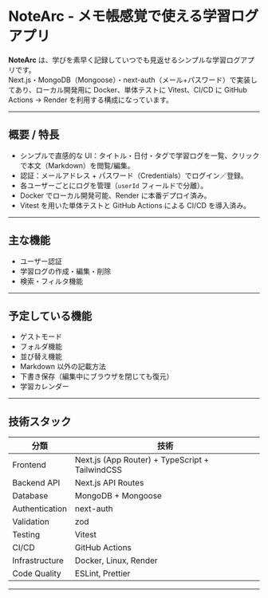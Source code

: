 # NoteArc - メモ帳感覚で使える学習ログアプリ

**NoteArc** は、学びを素早く記録していつでも見返せるシンプルな学習ログアプリです。  
Next.js・MongoDB（Mongoose）・next-auth（メール+パスワード）で実装してあり、ローカル開発用に Docker、単体テストに Vitest、CI/CD に GitHub Actions → Render を利用する構成になっています。

---

## 概要 / 特長

- シンプルで直感的な UI：タイトル・日付・タグで学習ログを一覧、クリックで本文（Markdown）を閲覧/編集。
- 認証：メールアドレス + パスワード（Credentials）でログイン／登録。
- 各ユーザーごとにログを管理（`userId` フィールドで分離）。
- Docker でローカル開発可能、Render に本番デプロイ済み。
- Vitest を用いた単体テストと GitHub Actions による CI/CD を導入済み。

---

## 主な機能

- ユーザー認証
- 学習ログの作成・編集・削除
- 検索・フィルタ機能

---

## 予定している機能

- ゲストモード
- フォルダ機能
- 並び替え機能
- Markdown 以外の記載方法
- 下書き保存（編集中にブラウザを閉じても復元）
- 学習カレンダー

---

## 技術スタック

| 分類           | 技術                                            |
| -------------- | ----------------------------------------------- |
| Frontend       | Next.js (App Router) + TypeScript + TailwindCSS |
| Backend API    | Next.js API Routes                              |
| Database       | MongoDB + Mongoose                              |
| Authentication | next-auth                                       |
| Validation     | zod                                             |
| Testing        | Vitest                                          |
| CI/CD          | GitHub Actions                                  |
| Infrastructure | Docker, Linux, Render                           |
| Code Quality   | ESLint, Prettier                                |

---
